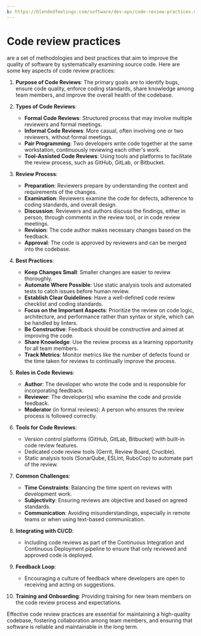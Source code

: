 ```yaml
---
b: https://blendedfeelings.com/software/dev-ops/code-review-practices.md
---
```


# Code review practices 
are a set of methodologies and best practices that aim to improve the quality of software by systematically examining source code. Here are some key aspects of code review practices:

1. **Purpose of Code Reviews**: The primary goals are to identify bugs, ensure code quality, enforce coding standards, share knowledge among team members, and improve the overall health of the codebase.

2. **Types of Code Reviews**:
   - **Formal Code Reviews**: Structured process that may involve multiple reviewers and formal meetings.
   - **Informal Code Reviews**: More casual, often involving one or two reviewers, without formal meetings.
   - **Pair Programming**: Two developers write code together at the same workstation, continuously reviewing each other's work.
   - **Tool-Assisted Code Reviews**: Using tools and platforms to facilitate the review process, such as GitHub, GitLab, or Bitbucket.

3. **Review Process**:
   - **Preparation**: Reviewers prepare by understanding the context and requirements of the changes.
   - **Examination**: Reviewers examine the code for defects, adherence to coding standards, and overall design.
   - **Discussion**: Reviewers and authors discuss the findings, either in person, through comments in the review tool, or in code review meetings.
   - **Revision**: The code author makes necessary changes based on the feedback.
   - **Approval**: The code is approved by reviewers and can be merged into the codebase.

4. **Best Practices**:
   - **Keep Changes Small**: Smaller changes are easier to review thoroughly.
   - **Automate Where Possible**: Use static analysis tools and automated tests to catch issues before human review.
   - **Establish Clear Guidelines**: Have a well-defined code review checklist and coding standards.
   - **Focus on the Important Aspects**: Prioritize the review on code logic, architecture, and performance rather than syntax or style, which can be handled by linters.
   - **Be Constructive**: Feedback should be constructive and aimed at improving the code.
   - **Share Knowledge**: Use the review process as a learning opportunity for all team members.
   - **Track Metrics**: Monitor metrics like the number of defects found or the time taken for reviews to continually improve the process.

5. **Roles in Code Reviews**:
   - **Author**: The developer who wrote the code and is responsible for incorporating feedback.
   - **Reviewer**: The developer(s) who examine the code and provide feedback.
   - **Moderator** (in formal reviews): A person who ensures the review process is followed correctly.

6. **Tools for Code Reviews**:
   - Version control platforms (GitHub, GitLab, Bitbucket) with built-in code review features.
   - Dedicated code review tools (Gerrit, Review Board, Crucible).
   - Static analysis tools (SonarQube, ESLint, RuboCop) to automate part of the review.

7. **Common Challenges**:
   - **Time Constraints**: Balancing the time spent on reviews with development work.
   - **Subjectivity**: Ensuring reviews are objective and based on agreed standards.
   - **Communication**: Avoiding misunderstandings, especially in remote teams or when using text-based communication.

8. **Integrating with CI/CD**:
   - Including code reviews as part of the Continuous Integration and Continuous Deployment pipeline to ensure that only reviewed and approved code is deployed.

9. **Feedback Loop**:
   - Encouraging a culture of feedback where developers are open to receiving and acting on suggestions.

10. **Training and Onboarding**: Providing training for new team members on the code review process and expectations.

Effective code review practices are essential for maintaining a high-quality codebase, fostering collaboration among team members, and ensuring that software is reliable and maintainable in the long term.